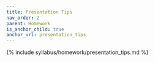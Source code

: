 ```yaml
---
title: Presentation Tips
nav_order: 2
parent: Homework
is_anchor_child: true
anchor_url: presentation_tips
---
```


{% include syllabus/homework/presentation_tips.md %}